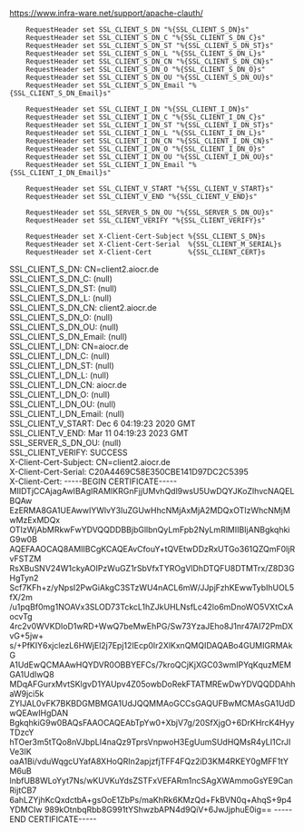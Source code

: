 https://www.infra-ware.net/support/apache-clauth/

        RequestHeader set SSL_CLIENT_S_DN "%{SSL_CLIENT_S_DN}s"
        RequestHeader set SSL_CLIENT_S_DN_C "%{SSL_CLIENT_S_DN_C}s"
        RequestHeader set SSL_CLIENT_S_DN_ST "%{SSL_CLIENT_S_DN_ST}s"
        RequestHeader set SSL_CLIENT_S_DN_L "%{SSL_CLIENT_S_DN_L}s"
        RequestHeader set SSL_CLIENT_S_DN_CN "%{SSL_CLIENT_S_DN_CN}s"
        RequestHeader set SSL_CLIENT_S_DN_O "%{SSL_CLIENT_S_DN_O}s"
        RequestHeader set SSL_CLIENT_S_DN_OU "%{SSL_CLIENT_S_DN_OU}s"
        RequestHeader set SSL_CLIENT_S_DN_Email "%{SSL_CLIENT_S_DN_Email}s"

        RequestHeader set SSL_CLIENT_I_DN "%{SSL_CLIENT_I_DN}s"
        RequestHeader set SSL_CLIENT_I_DN_C "%{SSL_CLIENT_I_DN_C}s"
        RequestHeader set SSL_CLIENT_I_DN_ST "%{SSL_CLIENT_I_DN_ST}s"
        RequestHeader set SSL_CLIENT_I_DN_L "%{SSL_CLIENT_I_DN_L}s"
        RequestHeader set SSL_CLIENT_I_DN_CN "%{SSL_CLIENT_I_DN_CN}s"
        RequestHeader set SSL_CLIENT_I_DN_O "%{SSL_CLIENT_I_DN_O}s"
        RequestHeader set SSL_CLIENT_I_DN_OU "%{SSL_CLIENT_I_DN_OU}s"
        RequestHeader set SSL_CLIENT_I_DN_Email "%{SSL_CLIENT_I_DN_Email}s"

        RequestHeader set SSL_CLIENT_V_START "%{SSL_CLIENT_V_START}s"
        RequestHeader set SSL_CLIENT_V_END "%{SSL_CLIENT_V_END}s"

        RequestHeader set SSL_SERVER_S_DN_OU "%{SSL_SERVER_S_DN_OU}s"
        RequestHeader set SSL_CLIENT_VERIFY "%{SSL_CLIENT_VERIFY}s"

        RequestHeader set X-Client-Cert-Subject %{SSL_CLIENT_S_DN}s
        RequestHeader set X-Client-Cert-Serial  %{SSL_CLIENT_M_SERIAL}s
        RequestHeader set X-Client-Cert         %{SSL_CLIENT_CERT}s



SSL_CLIENT_S_DN: CN=client2.aiocr.de <br />
SSL_CLIENT_S_DN_C: (null) <br />
SSL_CLIENT_S_DN_ST: (null) <br />
SSL_CLIENT_S_DN_L: (null) <br />
SSL_CLIENT_S_DN_CN: client2.aiocr.de <br />
SSL_CLIENT_S_DN_O: (null) <br />
SSL_CLIENT_S_DN_OU: (null) <br />
SSL_CLIENT_S_DN_Email: (null) <br />
SSL_CLIENT_I_DN: CN=aiocr.de <br />
SSL_CLIENT_I_DN_C: (null) <br />
SSL_CLIENT_I_DN_ST: (null) <br />
SSL_CLIENT_I_DN_L: (null) <br />
SSL_CLIENT_I_DN_CN: aiocr.de <br />
SSL_CLIENT_I_DN_O: (null) <br />
SSL_CLIENT_I_DN_OU: (null) <br />
SSL_CLIENT_I_DN_Email: (null) <br />
SSL_CLIENT_V_START: Dec  6 04:19:23 2020 GMT <br />
SSL_CLIENT_V_END: Mar 11 04:19:23 2023 GMT <br />
SSL_SERVER_S_DN_OU: (null) <br />
SSL_CLIENT_VERIFY: SUCCESS <br />
X-Client-Cert-Subject: CN=client2.aiocr.de <br />
X-Client-Cert-Serial: C20A4469C58E350CBE141D97DC2C5395 <br />
X-Client-Cert: -----BEGIN CERTIFICATE----- MIIDTjCCAjagAwIBAgIRAMIKRGnFjjUMvhQdl9wsU5UwDQYJKoZIhvcNAQELBQAw EzERMA8GA1UEAwwIYWlvY3IuZGUwHhcNMjAxMjA2MDQxOTIzWhcNMjMwMzExMDQx OTIzWjAbMRkwFwYDVQQDDBBjbGllbnQyLmFpb2NyLmRlMIIBIjANBgkqhkiG9w0B AQEFAAOCAQ8AMIIBCgKCAQEAvCfouY+tQVEtwDDzRxUTGo361QZQmF0ljRvFSTZM RsXBuSNV24W1ckyAOIPzWuGZ1rSbVfxTYROgVlDhDTQFU8DTMTrx/Z8D3GHgTyn2 Scf7KFh+z/yNpsI2PwGiAkgC3STzWU4nACL6mW/JJpjFzhKEwwTybIhUOL5fX/2m /u1pqBf0mg1NOAVx3SLOD73TckcL1hZJkUHLNsfLc42lo6mDnoWO5VXtCxAocvTg 4rc2v0WVKDIoD1wRD+WwQ7beMwEhPG/Sw73YzaJEho8J1nr47AI72PmDXvG+5jw+ s/+PfKIY6xjclezL6HWjEl2j7Epj12IEcp0Ir2XlKxnQMQIDAQABo4GUMIGRMAkG A1UdEwQCMAAwHQYDVR0OBBYEFCs/7kroQCjKjXGC03wmIPYqKquzMEMGA1UdIwQ8 MDqAFGurxMvtSKlgvD1YAUpv4Z05owbDoRekFTATMREwDwYDVQQDDAhhaW9jci5k ZYIJAL0vFK7BKBDGMBMGA1UdJQQMMAoGCCsGAQUFBwMCMAsGA1UdDwQEAwIHgDAN BgkqhkiG9w0BAQsFAAOCAQEAbTpYw0+XbjV7g/20SfXjgO+6DrKHrcK4HyyTDzcY hTOer3m5tTQo8nVJbpLI4naQz9TprsVnpwoH3EgUumSUdHQMsR4yLI1CrJIVe3lK oaA1Bi/vduWqgcUYafA8XHoQRIn2apjzfjTFF4FQz2iD3KM4RKEY0gMFF1tYM6uB lnbfUB8WLoYyt7Ns/wKUVKuYdsZSTFxVEFARm1ncSAgXWAmmoGsYE9CanRijtCB7 6ahLZYjhKcQxdctbA+gsOoE1ZbPs/maKhRk6KMzQd+FkBVN0q+AhqS+9p4YDMCIw 989kOtnbqRbb8G991tYShwzbAPN4d9QiV+6JwJjphuE0ig== -----END CERTIFICATE----- <br />

